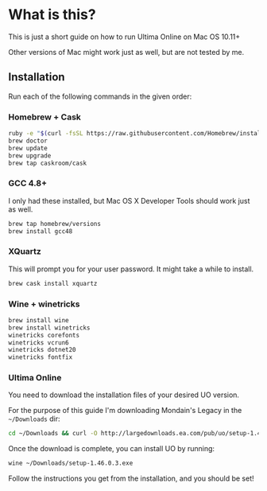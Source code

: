 # What is this?
This is just a short guide on how to run Ultima Online on Mac OS 10.11+

Other versions of Mac might work just as well, but are not tested by me.  

## Installation
Run each of the following commands in the given order:

### Homebrew + Cask
```bash
ruby -e "$(curl -fsSL https://raw.githubusercontent.com/Homebrew/install/master/install)"
brew doctor
brew update
brew upgrade
brew tap caskroom/cask
```

### GCC 4.8+
I only had these installed, but Mac OS X Developer Tools should work just as well.
```bash
brew tap homebrew/versions
brew install gcc48
```

### XQuartz
This will prompt you for your user password. It might take a while to install.

```bash
brew cask install xquartz
```

### Wine + winetricks
```bash
brew install wine
brew install winetricks
winetricks corefonts
winetricks vcrun6
winetricks dotnet20
winetricks fontfix
```

### Ultima Online
You need to download the installation files of your desired UO version.

For the purpose of this guide I'm downloading Mondain's Legacy in the ```~/Downloads``` dir:

```bash
cd ~/Downloads && curl -O http://largedownloads.ea.com/pub/uo/setup-1.46.0.3.exe
```

Once the download is complete, you can install UO by running:

```bash
wine ~/Downloads/setup-1.46.0.3.exe
```

Follow the instructions you get from the installation, and you should be set!
